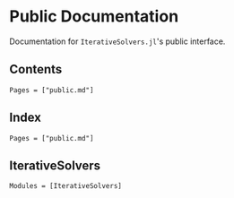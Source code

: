 # Public Documentation

Documentation for `IterativeSolvers.jl`'s public interface.

## Contents

```@contents
Pages = ["public.md"]
```

## Index

```@index
Pages = ["public.md"]
```

## IterativeSolvers

```@autodocs
Modules = [IterativeSolvers]
```

